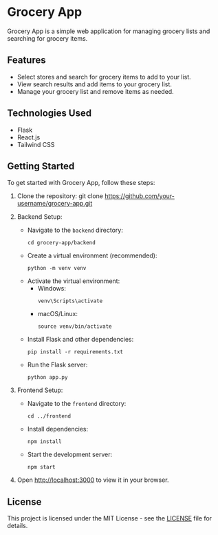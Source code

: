 # Grocery App

Grocery App is a simple web application for managing grocery lists and searching for grocery items.

## Features

- Select stores and search for grocery items to add to your list.
- View search results and add items to your grocery list.
- Manage your grocery list and remove items as needed.

## Technologies Used

- Flask
- React.js
- Tailwind CSS

## Getting Started

To get started with Grocery App, follow these steps:

1. Clone the repository:
git clone https://github.com/your-username/grocery-app.git

2. Backend Setup:
   - Navigate to the `backend` directory:
     ```
     cd grocery-app/backend
     ```
   - Create a virtual environment (recommended):
     ```
     python -m venv venv
     ```
   - Activate the virtual environment:
     - Windows:
       ```
       venv\Scripts\activate
       ```
     - macOS/Linux:
       ```
       source venv/bin/activate
       ```
   - Install Flask and other dependencies:
     ```
     pip install -r requirements.txt
     ```
   - Run the Flask server:
     ```
     python app.py
     ```

3. Frontend Setup:
   - Navigate to the `frontend` directory:
     ```
     cd ../frontend
     ```
   - Install dependencies:
     ```
     npm install
     ```
   - Start the development server:
     ```
     npm start
     ```

4. Open [http://localhost:3000](http://localhost:3000) to view it in your browser.

## License

This project is licensed under the MIT License - see the [LICENSE](LICENSE) file for details.
